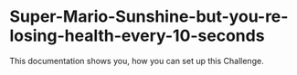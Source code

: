 # Super-Mario-Sunshine-but-you-re-losing-health-every-10-seconds
This documentation shows you, how you can set up this Challenge.

